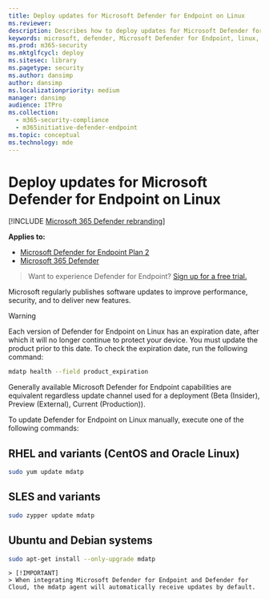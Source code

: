```yaml
---
title: Deploy updates for Microsoft Defender for Endpoint on Linux
ms.reviewer: 
description: Describes how to deploy updates for Microsoft Defender for Endpoint on Linux in enterprise environments.
keywords: microsoft, defender, Microsoft Defender for Endpoint, linux, updates, deploy
ms.prod: m365-security
ms.mktglfcycl: deploy
ms.sitesec: library
ms.pagetype: security
ms.author: dansimp
author: dansimp
ms.localizationpriority: medium
manager: dansimp
audience: ITPro
ms.collection: 
  - m365-security-compliance
  - m365initiative-defender-endpoint
ms.topic: conceptual
ms.technology: mde
---
```


# Deploy updates for Microsoft Defender for Endpoint on Linux

[!INCLUDE [Microsoft 365 Defender rebranding](../../includes/microsoft-defender.md)]


**Applies to:**
- [Microsoft Defender for Endpoint Plan 2](https://go.microsoft.com/fwlink/p/?linkid=2154037)
- [Microsoft 365 Defender](https://go.microsoft.com/fwlink/?linkid=2118804)

> Want to experience Defender for Endpoint? [Sign up for a free trial.](https://signup.microsoft.com/create-account/signup?products=7f379fee-c4f9-4278-b0a1-e4c8c2fcdf7e&ru=https://aka.ms/MDEp2OpenTrial?ocid=docs-wdatp-investigateip-abovefoldlink)

Microsoft regularly publishes software updates to improve performance, security, and to deliver new features.

> [!WARNING]
> Each version of Defender for Endpoint on Linux has an expiration date, after which it will no longer continue to protect your device. You must update the product prior to this date. To check the expiration date, run the following command:
> ```bash
> mdatp health --field product_expiration
> ```


Generally available Microsoft Defender for Endpoint capabilities are equivalent regardless update channel used for a deployment (Beta (Insider), Preview (External), Current (Production)).


To update Defender for Endpoint on Linux manually, execute one of the following commands:

## RHEL and variants (CentOS and Oracle Linux)

```bash
sudo yum update mdatp
```

## SLES and variants

```bash
sudo zypper update mdatp
```

## Ubuntu and Debian systems

```bash
sudo apt-get install --only-upgrade mdatp
```
    > [!IMPORTANT]
    > When integrating Microsoft Defender for Endpoint and Defender for Cloud, the mdatp agent will automatically receive updates by default.
